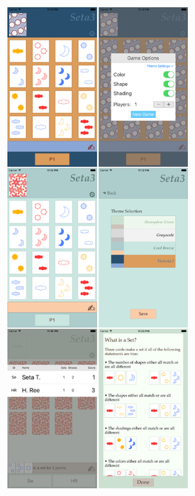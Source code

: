 <div style="width: 100%">
  <img src="/screenshots/ss_01.png?raw=true" alt="Card Game Screen Shot 1" width="40%" height="auto" />
  <img src="/screenshots/ss_02.png?raw=true" alt="Card Game Screen Shot 2" width="40%" height="auto" />
  <img src="/screenshots/ss_03.png?raw=true" alt="Card Game Screen Shot 3" width="40%" height="auto" />
  <img src="/screenshots/ss_04.png?raw=true" alt="Card Game Screen Shot 4" width="40%" height="auto" />
  <img src="/screenshots/ss_05.png?raw=true" alt="Card Game Screen Shot 5" width="40%" height="auto" />
  <img src="/screenshots/ss_06.png?raw=true" alt="Card Game Screen Shot 6" width="40%" height="auto" />
</div>
